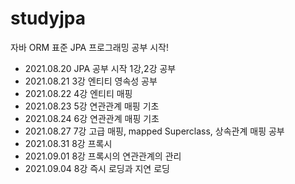 # studyjpa
자바 ORM 표준 JPA 프로그래밍 공부 시작!  
  
- 2021.08.20 JPA 공부 시작 1강,2강 공부  
- 2021.08.21 3강 엔티티 영속성 공부  
- 2021.08.22 4강 엔티티 매핑
- 2021.08.23 5강 연관관계 매핑 기초
- 2021.08.24 6강 연관관계 매핑 기초
- 2021.08.27 7강 고급 매핑, mapped Superclass, 상속관계 매핑 공부
- 2021.08.31 8강 프록시
- 2021.09.01 8강 프록시의 연관관계의 관리
- 2021.09.04 8강 즉시 로딩과 지연 로딩
